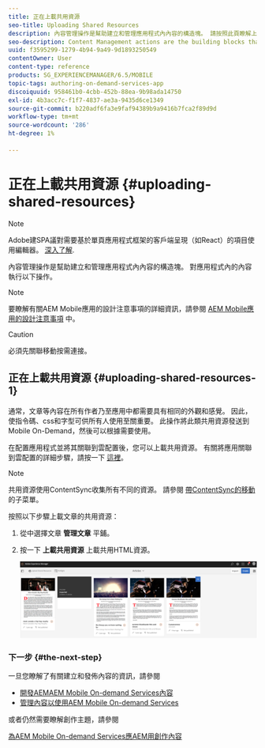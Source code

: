 ```yaml
---
title: 正在上載共用資源
seo-title: Uploading Shared Resources
description: 內容管理操作是幫助建立和管理應用程式內內容的構造塊。 請按照此頁瞭解上載共用資源。
seo-description: Content Management actions are the building blocks that help to create and manage content within an application. Follow this page to learn about uploading shared resources.
uuid: f3595299-1279-4b94-9a49-9d1893250549
contentOwner: User
content-type: reference
products: SG_EXPERIENCEMANAGER/6.5/MOBILE
topic-tags: authoring-on-demand-services-app
discoiquuid: 958461b0-4cbb-452b-88ea-9b98ada14750
exl-id: 4b3acc7c-f1f7-4837-ae3a-9435d6ce1349
source-git-commit: b220adf6fa3e9faf94389b9a9416b7fca2f89d9d
workflow-type: tm+mt
source-wordcount: '286'
ht-degree: 1%

---
```


# 正在上載共用資源 {#uploading-shared-resources}

>[!NOTE]
>
>Adobe建SPA議對需要基於單頁應用程式框架的客戶端呈現（如React）的項目使用編輯器。 [深入了解](/help/sites-developing/spa-overview.md).

內容管理操作是幫助建立和管理應用程式內內容的構造塊。 對應用程式內的內容執行以下操作。

>[!NOTE]
>
>要瞭解有關AEM Mobile應用的設計注意事項的詳細資訊，請參閱 [AEM Mobile應用的設計注意事項](https://helpx.adobe.com/digital-publishing-solution/help/design-app.html) 中。

>[!CAUTION]
>
>必須先關聯移動按需連接。

## 正在上載共用資源 {#uploading-shared-resources-1}

通常，文章等內容在所有作者乃至應用中都需要具有相同的外觀和感覺。 因此，使指令碼、css和字型可供所有人使用至關重要。 此操作將此類共用資源發送到Mobile On-Demand，然後可以根據需要使用。

在配置應用程式並將其關聯到雲配置後，您可以上載共用資源。 有關將應用關聯到雲配置的詳細步驟，請按一下 [這裡](/help/mobile/mobile-apps-ondemand-application-create-configure-action.md)。

>[!NOTE]
>
>共用資源使用ContentSync收集所有不同的資源。 請參閱 [帶ContentSync的移動](/help/mobile/mobile-ondemand-contentsync.md) 的子菜單。

按照以下步驟上載文章的共用資源：

1. 從中選擇文章 **管理文章** 平鋪。
1. 按一下 **上載共用資源** 上載共用HTML資源。

   ![chlimage_1-133](assets/chlimage_1-133.png)

### 下一步 {#the-next-step}

一旦您瞭解了有關建立和發佈內容的資訊，請參閱

* [開發AEMAEM Mobile On-demand Services內容](/help/mobile/aem-mobile-on-demand.md)
* [管理內容以使用AEM Mobile On-demand Services](/help/mobile/aem-mobile.md)

或者仍然需要瞭解創作主題，請參閱

[為AEM Mobile On-demand Services應AEM用創作內容](/help/mobile/mobile-apps-ondemand.md)
